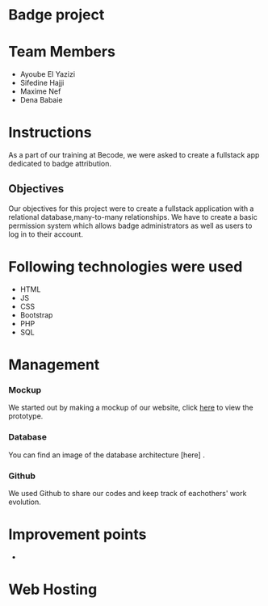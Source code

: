 # Badge project

# Team Members

- Ayoube El Yazizi
- Sifedine Hajji
- Maxime Nef
- Dena Babaie

# Instructions

As a part of our training at Becode, we were asked to create a fullstack app dedicated to badge attribution.

## Objectives

Our objectives for this project were to create a fullstack application with a relational database,many-to-many relationships.
We have to create a basic permission system which allows badge administrators as well as users to log in to their account.


# Following technologies were used

* HTML
* JS
* CSS
* Bootstrap
* PHP
* SQL

# Management

### Mockup
We started out by making a mockup of our website, click [here](https://www.figma.com/proto/IkddLsjnkBUejtnmaTPa5n/Gaming-Arkham?node-id=4%3A688&scaling=scale-down) to view the prototype.

### Database
You can find an image of the database architecture [here] .


### Github

We used Github to share our codes and keep track of eachothers' work evolution.


# Improvement points

* 


# Web Hosting





